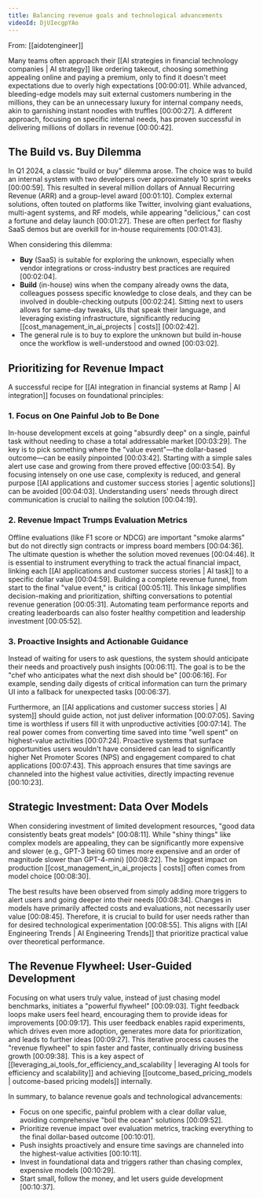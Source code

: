 ```yaml
---
title: Balancing revenue goals and technological advancements
videoId: DjUIecgpYAo
---
```


From: [[aidotengineer]] <br/> 

Many teams often approach their [[AI strategies in financial technology companies | AI strategy]] like ordering takeout, choosing something appealing online and paying a premium, only to find it doesn't meet expectations due to overly high expectations [00:00:01]. While advanced, bleeding-edge models may suit external customers numbering in the millions, they can be an unnecessary luxury for internal company needs, akin to garnishing instant noodles with truffles [00:00:27]. A different approach, focusing on specific internal needs, has proven successful in delivering millions of dollars in revenue [00:00:42].

## The Build vs. Buy Dilemma

In Q1 2024, a classic "build or buy" dilemma arose. The choice was to build an internal system with two developers over approximately 10 sprint weeks [00:00:59]. This resulted in several million dollars of Annual Recurring Revenue (ARR) and a group-level award [00:01:10]. Complex external solutions, often touted on platforms like Twitter, involving giant evaluations, multi-agent systems, and RF models, while appearing "delicious," can cost a fortune and delay launch [00:01:27]. These are often perfect for flashy SaaS demos but are overkill for in-house requirements [00:01:43].

When considering this dilemma:
*   **Buy** (SaaS) is suitable for exploring the unknown, especially when vendor integrations or cross-industry best practices are required [00:02:04].
*   **Build** (in-house) wins when the company already owns the data, colleagues possess specific knowledge to close deals, and they can be involved in double-checking outputs [00:02:24]. Sitting next to users allows for same-day tweaks, UIs that speak their language, and leveraging existing infrastructure, significantly reducing [[cost_management_in_ai_projects | costs]] [00:02:42].
*   The general rule is to buy to explore the unknown but build in-house once the workflow is well-understood and owned [00:03:02].

## Prioritizing for Revenue Impact

A successful recipe for [[AI integration in financial systems at Ramp | AI integration]] focuses on foundational principles:

### 1. Focus on One Painful Job to Be Done
In-house development excels at going "absurdly deep" on a single, painful task without needing to chase a total addressable market [00:03:29]. The key is to pick something where the "value event"—the dollar-based outcome—can be easily pinpointed [00:03:42]. Starting with a simple sales alert use case and growing from there proved effective [00:03:54]. By focusing intensely on one use case, complexity is reduced, and general purpose [[AI applications and customer success stories | agentic solutions]] can be avoided [00:04:03]. Understanding users' needs through direct communication is crucial to nailing the solution [00:04:19].

### 2. Revenue Impact Trumps Evaluation Metrics
Offline evaluations (like F1 score or NDCG) are important "smoke alarms" but do not directly sign contracts or impress board members [00:04:36]. The ultimate question is whether the solution moved revenues [00:04:46]. It is essential to instrument everything to track the actual financial impact, linking each [[AI applications and customer success stories | AI task]] to a specific dollar value [00:04:59]. Building a complete revenue funnel, from start to the final "value event," is critical [00:05:11]. This linkage simplifies decision-making and prioritization, shifting conversations to potential revenue generation [00:05:31]. Automating team performance reports and creating leaderboards can also foster healthy competition and leadership investment [00:05:52].

### 3. Proactive Insights and Actionable Guidance
Instead of waiting for users to ask questions, the system should anticipate their needs and proactively push insights [00:06:11]. The goal is to be the "chef who anticipates what the next dish should be" [00:06:16]. For example, sending daily digests of critical information can turn the primary UI into a fallback for unexpected tasks [00:06:37].

Furthermore, an [[AI applications and customer success stories | AI system]] should guide action, not just deliver information [00:07:05]. Saving time is worthless if users fill it with unproductive activities [00:07:14]. The real power comes from converting time saved into time "well spent" on highest-value activities [00:07:24]. Proactive systems that surface opportunities users wouldn't have considered can lead to significantly higher Net Promoter Scores (NPS) and engagement compared to chat applications [00:07:43]. This approach ensures that time savings are channeled into the highest value activities, directly impacting revenue [00:10:23].

## Strategic Investment: Data Over Models

When considering investment of limited development resources, "good data consistently beats great models" [00:08:11]. While "shiny things" like complex models are appealing, they can be significantly more expensive and slower (e.g., GPT-3 being 60 times more expensive and an order of magnitude slower than GPT-4-mini) [00:08:22]. The biggest impact on production [[cost_management_in_ai_projects | costs]] often comes from model choice [00:08:30].

The best results have been observed from simply adding more triggers to alert users and going deeper into their needs [00:08:34]. Changes in models have primarily affected costs and evaluations, not necessarily user value [00:08:45]. Therefore, it is crucial to build for user needs rather than for desired technological experimentation [00:08:55]. This aligns with [[AI Engineering Trends | AI Engineering Trends]] that prioritize practical value over theoretical performance.

## The Revenue Flywheel: User-Guided Development

Focusing on what users truly value, instead of just chasing model benchmarks, initiates a "powerful flywheel" [00:09:03]. Tight feedback loops make users feel heard, encouraging them to provide ideas for improvements [00:09:17]. This user feedback enables rapid experiments, which drives even more adoption, generates more data for prioritization, and leads to further ideas [00:09:27]. This iterative process causes the "revenue flywheel" to spin faster and faster, continually driving business growth [00:09:38]. This is a key aspect of [[leveraging_ai_tools_for_efficiency_and_scalability | leveraging AI tools for efficiency and scalability]] and achieving [[outcome_based_pricing_models | outcome-based pricing models]] internally.

In summary, to balance revenue goals and technological advancements:
*   Focus on one specific, painful problem with a clear dollar value, avoiding comprehensive "boil the ocean" solutions [00:09:52].
*   Prioritize revenue impact over evaluation metrics, tracking everything to the final dollar-based outcome [00:10:01].
*   Push insights proactively and ensure time savings are channeled into the highest-value activities [00:10:11].
*   Invest in foundational data and triggers rather than chasing complex, expensive models [00:10:29].
*   Start small, follow the money, and let users guide development [00:10:37].